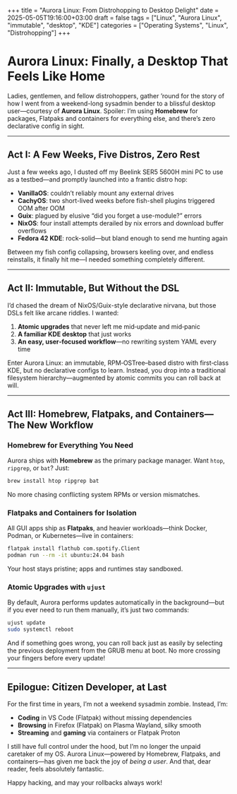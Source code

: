 +++
title = "Aurora Linux: From Distrohopping to Desktop Delight"
date = 2025-05-05T19:16:00+03:00
draft = false
tags = ["Linux", "Aurora Linux", "immutable", "desktop", "KDE"]
categories = ["Operating Systems", "Linux", "Distrohopping"]
+++

# Aurora Linux: Finally, a Desktop That Feels Like Home

Ladies, gentlemen, and fellow distrohoppers, gather ’round for the story of how I went from a weekend-long sysadmin bender to a blissful desktop user—courtesy of **Aurora Linux**. Spoiler: I’m using **Homebrew** for packages, Flatpaks and containers for everything else, and there’s zero declarative config in sight.

---

## Act I: A Few Weeks, Five Distros, Zero Rest

Just a few weeks ago, I dusted off my Beelink SER5 5600H mini PC to use as a testbed—and promptly launched into a frantic distro hop:

* **VanillaOS**: couldn’t reliably mount any external drives
* **CachyOS**: two short-lived weeks before fish-shell plugins triggered OOM after OOM
* **Guix**: plagued by elusive “did you forget a use-module?” errors
* **NixOS**: four install attempts derailed by nix errors and download buffer overflows
* **Fedora 42 KDE**: rock-solid—but bland enough to send me hunting again

Between my fish config collapsing, browsers keeling over, and endless reinstalls, it finally hit me—I needed something completely different.

---

## Act II: Immutable, But Without the DSL

I’d chased the dream of NixOS/Guix-style declarative nirvana, but those DSLs felt like arcane riddles. I wanted:

1. **Atomic upgrades** that never left me mid‑update and mid‑panic
2. **A familiar KDE desktop** that just works
3. **An easy, user‑focused workflow**—no rewriting system YAML every time

Enter Aurora Linux: an immutable, RPM‑OSTree–based distro with first‑class KDE, but no declarative configs to learn. Instead, you drop into a traditional filesystem hierarchy—augmented by atomic commits you can roll back at will.

---

## Act III: Homebrew, Flatpaks, and Containers—The New Workflow

### Homebrew for Everything You Need

Aurora ships with **Homebrew** as the primary package manager. Want `htop`, `ripgrep`, or `bat`? Just:

```bash
brew install htop ripgrep bat
```

No more chasing conflicting system RPMs or version mismatches.

### Flatpaks and Containers for Isolation

All GUI apps ship as **Flatpaks**, and heavier workloads—think Docker, Podman, or Kubernetes—live in containers:

```bash
flatpak install flathub com.spotify.Client
podman run --rm -it ubuntu:24.04 bash
```

Your host stays pristine; apps and runtimes stay sandboxed.

### Atomic Upgrades with `ujust`

By default, Aurora performs updates automatically in the background—but if you ever need to run them manually, it’s just two commands:

```bash
ujust update
sudo systemctl reboot
```

And if something goes wrong, you can roll back just as easily by selecting the previous deployment from the GRUB menu at boot. No more crossing your fingers before every update!

---

## Epilogue: Citizen Developer, at Last

For the first time in years, I’m not a weekend sysadmin zombie. Instead, I’m:

* **Coding** in VS Code (Flatpak) without missing dependencies
* **Browsing** in Firefox (Flatpak) on Plasma Wayland, silky smooth
* **Streaming** and **gaming** via containers or Flatpak Proton

I still have full control under the hood, but I’m no longer the unpaid caretaker of my OS. Aurora Linux—powered by Homebrew, Flatpaks, and containers—has given me back the joy of *being a user*. And that, dear reader, feels absolutely fantastic.

Happy hacking, and may your rollbacks always work!
